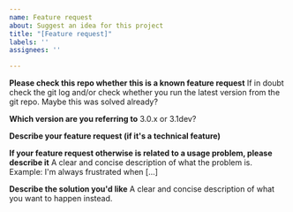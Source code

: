 ```yaml
---
name: Feature request
about: Suggest an idea for this project
title: "[Feature request]"
labels: ''
assignees: ''

---
```

<!---
Feel free to remove this line but please stick to the template.
-->

**Please check this repo whether this is a known feature request**
If in doubt check the git log and/or check whether you run the latest version from the git repo. Maybe this was solved already?

**Which version are you referring to**
3.0.x or 3.1dev?

**Describe your feature request (if it's a technical feature)**


**If your feature request otherwise is related to a usage problem, please describe it**
A clear and concise description of what the problem is. Example: I'm always frustrated when [...]

**Describe the solution you'd like**
A clear and concise description of what you want to happen instead.
